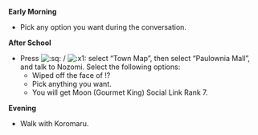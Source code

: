 **Early Morning**

- Pick any option you want during the conversation.

**After School**

- Press ![:sq:](/assets/square.png) / ![:x1:](/assets/x1.png) select “Town Map”, then select “Paulownia Mall”, and talk to Nozomi. Select the following options:
  - Wiped off the face of !?
  - Pick anything you want.
  - You will get Moon (Gourmet King) Social Link Rank 7.

**Evening**

- Walk with Koromaru.
